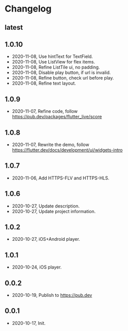 # Changelog

## latest

## 1.0.10

* 2020-11-08, Use hintText for TextField.
* 2020-11-08, Use ListView for flex items.
* 2020-11-08, Refine ListTile ui, no padding.
* 2020-11-08, Disable play button, if url is invalid.
* 2020-11-08, Refine button, check url before play.
* 2020-11-08, Refine text layout.

## 1.0.9

* 2020-11-07, Refine code, follow https://pub.dev/packages/flutter_live/score

## 1.0.8

* 2020-11-07, Rewrite the demo, follow https://flutter.dev/docs/development/ui/widgets-intro

## 1.0.7

* 2020-11-06, Add HTTPS-FLV and HTTPS-HLS.

## 1.0.6

* 2020-10-27, Update description.
* 2020-10-27, Update project information.

## 1.0.2

* 2020-10-27, iOS+Android player.

## 1.0.1

* 2020-10-24, iOS player.

## 0.0.2
* 2020-10-19, Publish to https://pub.dev

## 0.0.1
* 2020-10-17, Init.

